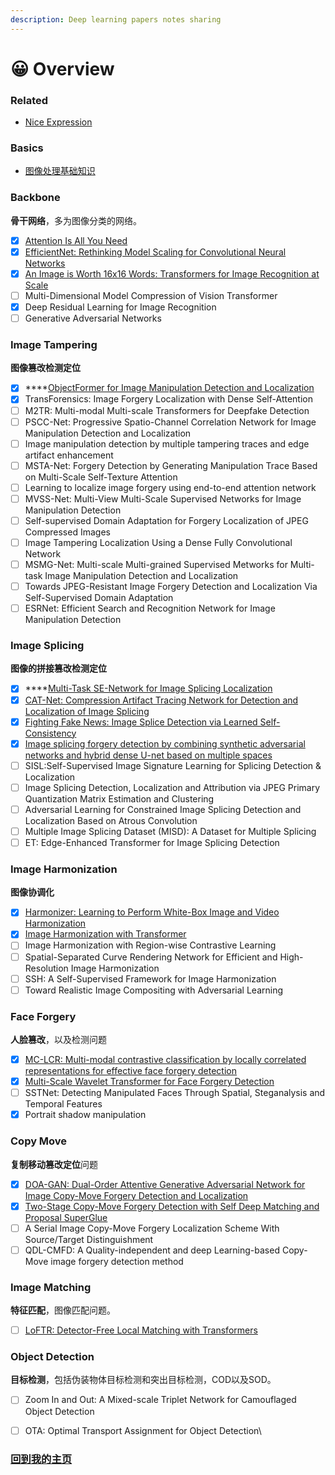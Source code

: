 ```yaml
---
description: Deep learning papers notes sharing
---
```


# 😀 Overview

### Related

* [Nice Expression](related/nice-expressions.md)

### Basics

* [图像处理基础知识](basic-knowledge/image-processing.md)

### Backbone

**骨干网络**，多为图像分类的网络。

* [x] [Attention Is All You Need](backbone/transformer.md)
* [x] [EfficientNet: Rethinking Model Scaling for Convolutional Neural Networks](backbone/efficientnet.md)
* [x] [An Image is Worth 16x16 Words: Transformers for Image Recognition at Scale](backbone/vit.md)
* [ ] Multi-Dimensional Model Compression of Vision Transformer
* [x] Deep Residual Learning for Image Recognition
* [ ] Generative Adversarial Networks

### Image Tampering

**图像篡改检测定位**

* [x] ****[ObjectFormer for Image Manipulation Detection and Localization](image-forgery/objectformer.md)
* [x] TransForensics: Image Forgery Localization with Dense Self-Attention
* [ ] M2TR: Multi-modal Multi-scale Transformers for Deepfake Detection
* [ ] PSCC-Net: Progressive Spatio-Channel Correlation Network for Image Manipulation Detection and Localization
* [ ] Image manipulation detection by multiple tampering traces and edge artifact enhancement
* [ ] MSTA-Net: Forgery Detection by Generating Manipulation Trace Based on Multi-Scale Self-Texture Attention
* [ ] Learning to localize image forgery using end-to-end attention network
* [ ] MVSS-Net: Multi-View Multi-Scale Supervised Networks for Image Manipulation Detection
* [ ] Self-supervised Domain Adaptation for Forgery Localization of JPEG Compressed Images
* [ ] Image Tampering Localization Using a Dense Fully Convolutional Network
* [ ] MSMG-Net: Multi-scale Multi-grained Supervised Metworks for Multi-task Image Manipulation Detection and Localization
* [ ] Towards JPEG-Resistant Image Forgery Detection and Localization Via Self-Supervised Domain Adaptation
* [ ] ESRNet: Efficient Search and Recognition Network for Image Manipulation Detection

### Image Splicing

**图像的拼接篡改检测定位**

* [x] ****[Multi-Task SE-Network for Image Splicing Localization ](image-splicing/multi-task-se-network.md)
* [x] [CAT-Net: Compression Artifact Tracing Network for Detection and Localization of Image Splicing](image-splicing/cat-net.md)
* [x] [Fighting Fake News: Image Splice Detection via Learned Self-Consistency](image-splicing/self-consistency.md)
* [x] [Image splicing forgery detection by combining synthetic adversarial networks and hybrid dense U-net based on multiple spaces](image-splicing/san-and-hdu-net.md)
* [ ] SISL:Self-Supervised Image Signature Learning for Splicing Detection & Localization
* [ ] Image Splicing Detection, Localization and Attribution via JPEG Primary Quantization Matrix Estimation and Clustering
* [ ] Adversarial Learning for Constrained Image Splicing Detection and Localization Based on Atrous Convolution
* [ ] Multiple Image Splicing Dataset (MISD): A Dataset for Multiple Splicing
* [ ] ET: Edge-Enhanced Transformer for Image Splicing Detection

### Image Harmonization

**图像协调化**

* [x] [Harmonizer: Learning to Perform White-Box Image and Video Harmonization](image-harmonization/harmonizer.md)
* [x] [Image Harmonization with Transformer](image-harmonization/ht-d-ht.md)
* [ ] Image Harmonization with Region-wise Contrastive Learning
* [ ] Spatial-Separated Curve Rendering Network for Efficient and High-Resolution Image Harmonization
* [ ] SSH: A Self-Supervised Framework for Image Harmonization
* [ ] Toward Realistic Image Compositing with Adversarial Learning

### Face Forgery

**人脸篡改**，以及检测问题

* [x] [MC-LCR: Multi-modal contrastive classification by locally correlated representations for effective face forgery detection](face-forgery/mc-lcr.md)
* [x] [Multi-Scale Wavelet Transformer for Face Forgery Detection](face-forgery/multi-scale-wavelettransformer.md)
* [ ] SSTNet: Detecting Manipulated Faces Through Spatial, Steganalysis and Temporal Features
* [x] Portrait shadow manipulation

### Copy Move

**复制移动篡改定位**问题

* [x] [DOA-GAN: Dual-Order Attentive Generative Adversarial Network for Image Copy-Move Forgery Detection and Localization](copy-move/doa-gan.md)
* [x] [Two-Stage Copy-Move Forgery Detection with Self Deep Matching and Proposal SuperGlue](copy-move/selfdm-ps.md)
* [ ] A Serial Image Copy-Move Forgery Localization Scheme With Source/Target Distinguishment
* [ ] QDL-CMFD: A Quality-independent and deep Learning-based Copy-Move image forgery detection method

### Image Matching

**特征匹配**，图像匹配问题。

* [ ] [LoFTR: Detector-Free Local Matching with Transformers](image-matching/loftr.md)

### Object Detection

**目标检测**，包括伪装物体目标检测和突出目标检测，COD以及SOD。

* [ ] Zoom In and Out: A Mixed-scale Triplet Network for Camouflaged Object Detection
* [ ] OTA: Optimal Transport Assignment for Object Detection\


### [回到我的主页](https://zihol.gitbook.io)
